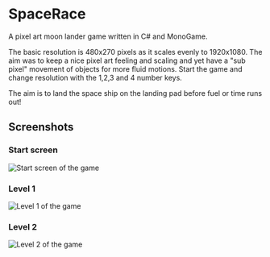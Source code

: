 # SpaceRace
A pixel art moon lander game written in C# and MonoGame.

The basic resolution is 480x270 pixels as it scales evenly to 1920x1080. The aim was to keep a nice pixel art feeling and scaling and yet have a "sub pixel" movement of objects for more fluid motions.
Start the game and change resolution with the 1,2,3 and 4 number keys. 

The aim is to land the space ship on the landing pad before fuel or time runs out!

## Screenshots
### Start screen
![Start screen of the game](https://csharpskolan.se/wp-content/uploads/2024/03/screenshot1.png)

### Level 1
![Level 1 of the game](https://csharpskolan.se/wp-content/uploads/2024/03/screenshot2.png)

### Level 2
![Level 2 of the game](https://csharpskolan.se/wp-content/uploads/2024/03/screenshot3.png)
